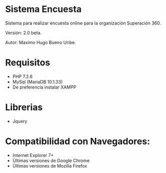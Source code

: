 # Sistema Encuesta
 Sistema para realizar encuesta online para la organización Superación 360.
 
 Versión: 2.0 beta.
 
 Autor: Maximo Hugo Bueno Uribe.

# Requisitos
 - PHP 7.2.6
 - MySql (MariaDB 10.1.33)
 - De preferencia instalar XAMPP
 
# Librerias
 -  Jquery
 
# Compatibilidad con Navegadores:
 - Internet Explorer 7+
 - Últimas versiones de Google Chrome
 - Últimas versiones de Mozilla Firefox
